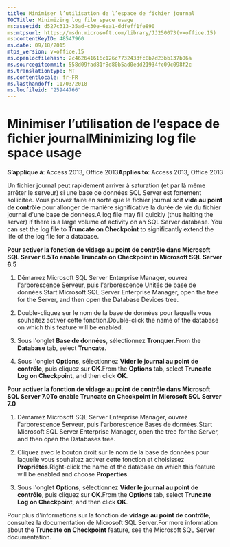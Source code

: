 ```yaml
---
title: Minimiser l’utilisation de l’espace de fichier journal
TOCTitle: Minimizing log file space usage
ms:assetid: d527c313-35ad-c30e-6ea1-ddfeff1fe890
ms:mtpsurl: https://msdn.microsoft.com/library/JJ250073(v=office.15)
ms:contentKeyID: 48547960
ms.date: 09/18/2015
mtps_version: v=office.15
ms.openlocfilehash: 2c462641616c126c7732433fc8b7d23bb137b06a
ms.sourcegitcommit: 558d09fad81f8d80b5ad0edd21934fc09c098f2c
ms.translationtype: MT
ms.contentlocale: fr-FR
ms.lasthandoff: 11/03/2018
ms.locfileid: "25944766"
---
```

# <a name="minimizing-log-file-space-usage"></a><span data-ttu-id="e0020-102">Minimiser l’utilisation de l’espace de fichier journal</span><span class="sxs-lookup"><span data-stu-id="e0020-102">Minimizing log file space usage</span></span>

<span data-ttu-id="e0020-103">**S’applique à**: Access 2013, Office 2013</span><span class="sxs-lookup"><span data-stu-id="e0020-103">**Applies to**: Access 2013, Office 2013</span></span>

<span data-ttu-id="e0020-p101">Un fichier journal peut rapidement arriver à saturation (et par là même arrêter le serveur) si une base de données SQL Server est fortement sollicitée. Vous pouvez faire en sorte que le fichier journal soit **vidé au point de contrôle** pour allonger de manière significative la durée de vie du fichier journal d'une base de données.</span><span class="sxs-lookup"><span data-stu-id="e0020-p101">A log file may fill quickly (thus halting the server) if there is a large volume of activity on an SQL Server database. You can set the log file to **Truncate on Checkpoint** to significantly extend the life of the log file for a database.</span></span>

<span data-ttu-id="e0020-106">**Pour activer la fonction de vidage au point de contrôle dans Microsoft SQL Server 6.5**</span><span class="sxs-lookup"><span data-stu-id="e0020-106">**To enable Truncate on Checkpoint in Microsoft SQL Server 6.5**</span></span>

1.  <span data-ttu-id="e0020-107">Démarrez Microsoft SQL Server Enterprise Manager, ouvrez l'arborescence Serveur, puis l'arborescence Unités de base de données.</span><span class="sxs-lookup"><span data-stu-id="e0020-107">Start Microsoft SQL Server Enterprise Manager, open the tree for the Server, and then open the Database Devices tree.</span></span>

2.  <span data-ttu-id="e0020-108">Double-cliquez sur le nom de la base de données pour laquelle vous souhaitez activer cette fonction.</span><span class="sxs-lookup"><span data-stu-id="e0020-108">Double-click the name of the database on which this feature will be enabled.</span></span>

3.  <span data-ttu-id="e0020-109">Sous l'onglet **Base de données**, sélectionnez **Tronquer**.</span><span class="sxs-lookup"><span data-stu-id="e0020-109">From the **Database** tab, select **Truncate**.</span></span>

4.  <span data-ttu-id="e0020-110">Sous l'onglet **Options**, sélectionnez **Vider le journal au point de contrôle**, puis cliquez sur **OK**.</span><span class="sxs-lookup"><span data-stu-id="e0020-110">From the **Options** tab, select **Truncate Log on Checkpoint**, and then click **OK**.</span></span>

<span data-ttu-id="e0020-111">**Pour activer la fonction de vidage au point de contrôle dans Microsoft SQL Server 7.0**</span><span class="sxs-lookup"><span data-stu-id="e0020-111">**To enable Truncate on Checkpoint in Microsoft SQL Server 7.0**</span></span>

1.  <span data-ttu-id="e0020-112">Démarrez Microsoft SQL Server Enterprise Manager, ouvrez l'arborescence Serveur, puis l'arborescence Bases de données.</span><span class="sxs-lookup"><span data-stu-id="e0020-112">Start Microsoft SQL Server Enterprise Manager, open the tree for the Server, and then open the Databases tree.</span></span>

2.  <span data-ttu-id="e0020-113">Cliquez avec le bouton droit sur le nom de la base de données pour laquelle vous souhaitez activer cette fonction et choisissez **Propriétés**.</span><span class="sxs-lookup"><span data-stu-id="e0020-113">Right-click the name of the database on which this feature will be enabled and choose **Properties**.</span></span>

3.  <span data-ttu-id="e0020-114">Sous l'onglet **Options**, sélectionnez **Vider le journal au point de contrôle**, puis cliquez sur **OK**.</span><span class="sxs-lookup"><span data-stu-id="e0020-114">From the **Options** tab, select **Truncate Log on Checkpoint**, and then click **OK**.</span></span>

<span data-ttu-id="e0020-115">Pour plus d'informations sur la fonction de **vidage au point de contrôle**, consultez la documentation de Microsoft SQL Server.</span><span class="sxs-lookup"><span data-stu-id="e0020-115">For more information about the **Truncate on Checkpoint** feature, see the Microsoft SQL Server documentation.</span></span>

